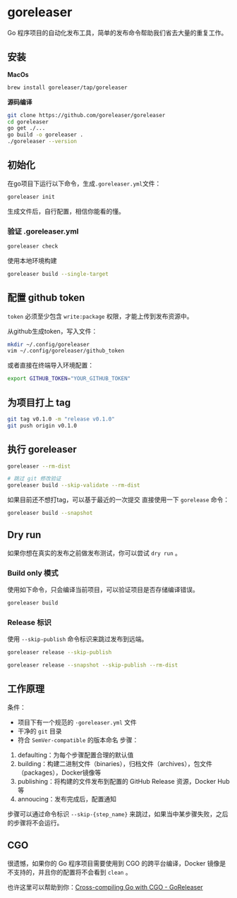 # goreleaser
Go 程序项目的自动化发布工具，简单的发布命令帮助我们省去大量的重复工作。
## 安装
**MacOs**
```bash
brew install goreleaser/tap/goreleaser
```
**源码编译**
```bash
git clone https://github.com/goreleaser/goreleaser
cd goreleaser
go get ./...
go build -o goreleaser .
./goreleaser --version
```
## 初始化
在go项目下运行以下命令，生成`.goreleaser.yml`文件：
```bash
goreleaser init
```
生成文件后，自行配置，相信你能看的懂。
### 验证 .goreleaser.yml
```bash
goreleaser check
```
使用本地环境构建
```bash
goreleaser build --single-target
```
## 配置 github token
`token` 必须至少包含 `write:package` 权限，才能上传到发布资源中。

从github生成token，写入文件：
```bash
mkdir ~/.config/goreleaser
vim ~/.config/goreleaser/github_token
```
或者直接在终端导入环境配置：
```bash
export GITHUB_TOKEN="YOUR_GITHUB_TOKEN"
```
## 为项目打上 tag
```bash
git tag v0.1.0 -m "release v0.1.0"
git push origin v0.1.0
```

## 执行 goreleaser

```bash
goreleaser --rm-dist

# 跳过 git 修改验证
goreleaser build --skip-validate --rm-dist
```
如果目前还不想打tag，可以基于最近的一次提交 直接使用一下 `gorelease` 命令：
```bash
goreleaser build --snapshot
```
## Dry run
如果你想在真实的发布之前做发布测试，你可以尝试 `dry run` 。
### Build only 模式
使用如下命令，只会编译当前项目，可以验证项目是否存储编译错误。
```bash
goreleaser build
```
### Release 标识
使用 `--skip-publish` 命令标识来跳过发布到远端。
```bash
goreleaser release --skip-publish
```
```bash
goreleaser release --snapshot --skip-publish --rm-dist
```
## 工作原理
条件：
- 项目下有一个规范的 `·goreleaser.yml` 文件
- 干净的 `git` 目录
- 符合 `SemVer-compatible` 的版本命名
步骤：
1. defaulting：为每个步骤配置合理的默认值
2. building：构建二进制文件（binaries），归档文件（archives），包文件（packages），Docker镜像等
3. publishing：将构建的文件发布到配置的 GitHub Release 资源，Docker Hub 等
4. annoucing：发布完成后，配置通知

步骤可以通过命令标识 `--skip-{step_name}` 来跳过，如果当中某步骤失败，之后的步骤将不会运行。
## CGO
很遗憾，如果你的 Go 程序项目需要使用到 CGO 的跨平台编译，Docker 镜像是不支持的，并且你的配置将不会看到 `clean` 。

也许这里可以帮助到你：[Cross-compiling Go with CGO - GoReleaser](https://goreleaser.com/cookbooks/cgo-and-crosscompiling/)